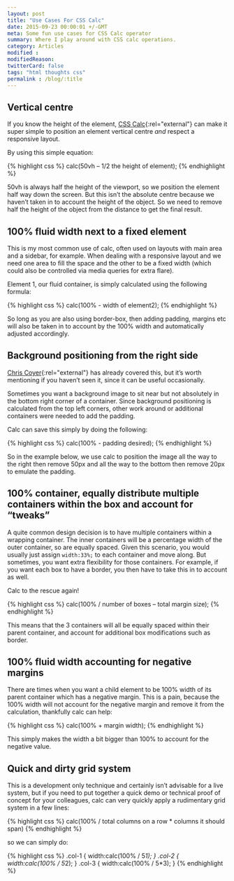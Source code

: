 ```yaml
---
layout: post
title: "Use Cases For CSS Calc"
date: 2015-09-23 00:00:01 +/-GMT
meta: Some fun use cases for CSS Calc operator
summary: Where I play around with CSS calc operations.
category: Articles
modified :
modifiedReason:
twitterCard: false
tags: "html thoughts css"
permalink : /blog/:title
---
```


## Vertical centre

If you know the height of the element, [CSS Calc](https://developer.mozilla.org/en-US/docs/Web/CSS/calc){:rel="external"} can make it super simple to position an element vertical centre *and* respect a responsive layout.

By using this simple equation:

{% highlight css %}
calc(50vh – 1/2 the height of element);
{% endhighlight %}

50vh is always half the height of the viewport, so we position the element half way down the screen. But this isn’t the absolute centre because we haven’t taken in to account the height of the object. So we need to remove half the height of the object from the distance to get the final result.

## 100% fluid width next to a fixed element

This is my most common use of calc, often used on layouts with main area and a sidebar, for example. When dealing with a responsive layout and we need one area to fill the space and the other to be a fixed width (which could also be controlled via media queries for extra flare).

Element 1, our fluid container, is simply calculated using the following formula:

{% highlight css %}
calc(100% - width of element2);
{% endhighlight %}

So long as you are also using border-box, then adding padding, margins etc will also be taken in to account by the 100% width and automatically adjusted accordingly.

## Background positioning from the right side

[Chris Coyer](https://css-tricks.com/a-couple-of-use-cases-for-calc/){:rel="external"} has already covered this, but it’s worth mentioning if you haven’t seen it, since it can be useful occasionally.

Sometimes you want a background image to sit near but not absolutely in the bottom right corner of a container. Since background positioning is calculated from the top left corners, other work around or additional containers were needed to add the padding.

Calc can save this simply by doing the following:

{% highlight css %}
calc(100% - padding desired);
{% endhighlight %}

So in the example below, we use calc to position the image all the way to the right then remove 50px and all the way to the  bottom then remove 20px to emulate the padding.

## 100% container, equally distribute multiple containers within the box and account for “tweaks”

A quite common design decision is to have multiple containers within a wrapping container. The inner containers will be a percentage width of the outer container, so are equally spaced. Given this scenario, you would usually just assign ```width:33%;``` to each container and move along. But sometimes, you want extra flexibility for those containers. For example, if you want each box to have a border, you then have to take this in to account as well.

Calc to the rescue again!

{% highlight css %}
calc(100% / number of boxes – total margin size);
{% endhighlight %}

This means that the 3 containers will all be equally spaced within their parent container, and account for additional box modifications such as border.

## 100% fluid width accounting for negative margins

There are times when you want a child element to be 100% width of its parent container which has a negative margin. This is a pain, because the 100% width will not account for the negative margin and remove it from the calculation, thankfully calc can help:

{% highlight css %}
calc(100% + margin width);
{% endhighlight %}

This simply makes the width a bit bigger than 100% to account for the negative value.

## Quick and dirty grid system

This is a development only technique and certainly isn’t advisable for a live system, but if you need to put together a quick demo or technical proof of concept for your colleagues, calc can very quickly apply a rudimentary grid system in a few lines:

{% highlight css %}
calc(100% / total columns on a row * columns it should span)
{% endhighlight %}

so we can simply do:

{% highlight css %}
.col-1 { width:calc(100% / 5*1); }
.col-2 { width:calc(100% / 5*2); }
.col-3 { width:calc(100% / 5*3); }
{% endhighlight %}
